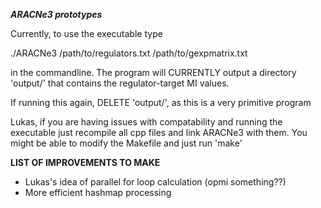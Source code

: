 ***ARACNe3 prototypes***

Currently, to use the executable type

./ARACNe3 /path/to/regulators.txt /path/to/gexpmatrix.txt

in the commandline.  The program will CURRENTLY output a directory 'output/' 
that contains the regulator-target MI values.  

If running this again, DELETE 'output/', as this is a very primitive program

Lukas, if you are having issues with compatability and running the executable
just recompile all cpp files and link ARACNe3 with them.  You might be able to
modify the Makefile and just run 'make'


**LIST OF IMPROVEMENTS TO MAKE**
 - Lukas's idea of parallel for loop calculation (opmi something??)
 - More efficient hashmap processing
